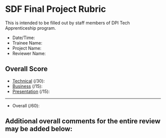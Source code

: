 # SDF Final Project Rubric
This is intended to be filled out by staff members of DPI Tech Apprenticeship program.

- Date/Time:
- Trainee Name:
- Project Name:
- Reviewer Name:

## Overall Score
- [Technical](./technical.md) (/30):
- [Business](./business.md) (/15):
- [Presentation](./presentation.md) (/15):
---
- Overall (/60):

## Additional overall comments for the entire review may be added below:
